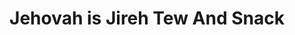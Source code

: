 ---
title: "Jehovah is Jireh Tew And Snack"
url: /accra/jehovah-is-jireh-tew-and-snack/
shop: Kiosk
---